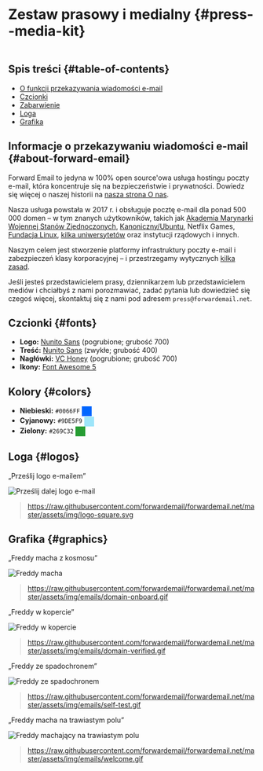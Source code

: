 # Zestaw prasowy i medialny {#press--media-kit}

<img loading="lazy" src="/img/articles/press.webp" alt="" class="rounded-lg" />

## Spis treści {#table-of-contents}

* [O funkcji przekazywania wiadomości e-mail](#about-forward-email)
* [Czcionki](#fonts)
* [Zabarwienie](#colors)
* [Loga](#logos)
* [Grafika](#graphics)

## Informacje o przekazywaniu wiadomości e-mail {#about-forward-email}

Forward Email to jedyna w 100% open source'owa usługa hostingu poczty e-mail, która koncentruje się na bezpieczeństwie i prywatności. Dowiedz się więcej o naszej historii na [nasza strona O nas](/about).

Nasza usługa powstała w 2017 r. i obsługuje pocztę e-mail dla ponad 500 000 domen – w tym znanych użytkowników, takich jak [Akademia Marynarki Wojennej Stanów Zjednoczonych](/blog/docs/federal-government-email-service-section-889-compliant), [Kanoniczny/Ubuntu](/blog/docs/canonical-ubuntu-email-enterprise-case-study), Netflix Games, [Fundacja Linux](/blog/docs/linux-foundation-email-enterprise-case-study), [kilka uniwersytetów](/blog/docs/alumni-email-forwarding-university-case-study) oraz instytucji rządowych i innych.

Naszym celem jest stworzenie platformy infrastruktury poczty e-mail i zabezpieczeń klasy korporacyjnej – i przestrzegamy wytycznych [kilka zasad](https://forwardemail.net/blog/docs/best-quantum-safe-encrypted-email-service#principles).

Jeśli jesteś przedstawicielem prasy, dziennikarzem lub przedstawicielem mediów i chciałbyś z nami porozmawiać, zadać pytania lub dowiedzieć się czegoś więcej, skontaktuj się z nami pod adresem `press@forwardemail.net`.

## Czcionki {#fonts}

* **Logo:** [Nunito Sans](https://fonts.google.com/specimen/Nunito+Sans) (pogrubione; grubość 700)
* **Treść:** [Nunito Sans](https://fonts.google.com/specimen/Nunito+Sans) (zwykłe; grubość 400)
* **Nagłówki:** [VC Honey](https://verycoolstudio.com/typefaces/honey) (pogrubione; grubość 700)
* **Ikony:** [Font Awesome 5](https://fontawesome.com/)

## Kolory {#colors}

* **Niebieski:** `#0066FF` <span style="vertical-align:middle;display:inline-block;padding:10px;background:#0066FF;"></span>
* **Cyjanowy:** `#9DE5F9` <span style="vertical-align:middle;display:inline-block;padding:10px;background:#9DE5F9;"></span>
* **Zielony:** `#269C32` <span style="vertical-align:middle;display:inline-block;padding:10px;background:#269C32;"></span>

## Loga {#logos}

„Prześlij logo e-mailem”

![Prześlij dalej logo e-mail](https://raw.githubusercontent.com/forwardemail/forwardemail.net/master/assets/img/logo-square.svg)

> <https://raw.githubusercontent.com/forwardemail/forwardemail.net/master/assets/img/logo-square.svg>

## Grafika {#graphics}

„Freddy macha z kosmosu”

![Freddy macha](https://raw.githubusercontent.com/forwardemail/forwardemail.net/master/assets/img/emails/domain-onboard.gif)

> <https://raw.githubusercontent.com/forwardemail/forwardemail.net/master/assets/img/emails/domain-onboard.gif>

„Freddy w kopercie”

![Freddy w kopercie](https://raw.githubusercontent.com/forwardemail/forwardemail.net/master/assets/img/emails/domain-verified.gif)

> <https://raw.githubusercontent.com/forwardemail/forwardemail.net/master/assets/img/emails/domain-verified.gif>

„Freddy ze spadochronem”

![Freddy ze spadochronem](https://raw.githubusercontent.com/forwardemail/forwardemail.net/master/assets/img/emails/self-test.gif)

> <https://raw.githubusercontent.com/forwardemail/forwardemail.net/master/assets/img/emails/self-test.gif>

„Freddy macha na trawiastym polu”

![Freddy machający na trawiastym polu](https://raw.githubusercontent.com/forwardemail/forwardemail.net/master/assets/img/emails/welcome.gif)

> <https://raw.githubusercontent.com/forwardemail/forwardemail.net/master/assets/img/emails/welcome.gif>
